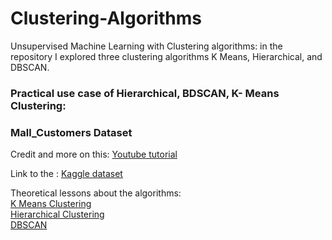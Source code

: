 # Clustering-Algorithms
Unsupervised Machine Learning with Clustering algorithms: in the repository I explored three clustering algorithms K Means,  Hierarchical, and DBSCAN.

### **Practical use case of Hierarchical, BDSCAN, K- Means Clustering:**


### Mall_Customers Dataset

Credit and more on this:   [Youtube tutorial](https://www.youtube.com/watch?v=lQt92mh0N8I)

Link to the : [Kaggle dataset](https://www.kaggle.com/datasets/shwetabh123/mall-customers?resource=download)

Theoretical lessons about the algorithms:<br/>
[K Means Clustering](https://www.youtube.com/watch?v=YIGtalP1mv0) <br/>
[Hierarchical Clustering](https://www.youtube.com/watch?v=ijUMKMC4f9I)<br/>
[DBSCAN](https://www.youtube.com/watch?v=RDZUdRSDOok)
